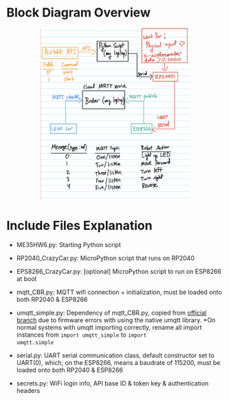 # Block Diagram Overview
<p align="center">
  <img src="https://github.com/jchoi2507/ME35_Jacob/blob/main/Crazy_Car/IMG_0128.jpg" width="350" height="400">
</p>

# Include Files Explanation

- ME35HW6.py: Starting Python script

- RP2040_CrazyCar.py: MicroPython script that runs on RP2040

- EPS8266_CrazyCar.py: [optional] MicroPython script to run on ESP8266 at boot

- mqtt_CBR.py: MQTT wifi connection + initialization, must be loaded onto both RP2040 & ESP8266

- umqtt_simple.py: Dependency of mqtt_CBR.py, copied from [official branch](https://github.com/jchoi2507/micropython-lib/blob/master/micropython/umqtt.simple/umqtt/simple.py) due to firmware errors with using the native umqtt library. *On normal systems with umqtt importing correctly, rename all import instances from <code>import umqtt_simple</code> to <code>import umqtt.simple</code>

- serial.py: UART serial communication class, default constructor set to UART(0), which, on the ESP8266, means a baudrate of 115200, must be loaded onto both RP2040 & ESP8266

- secrets.py: WiFi login info, API base ID & token key & authentication headers
